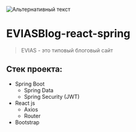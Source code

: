 
![Альтернативный текст](https://colwil.com/wp-content/uploads/2019/09/image-29-768x328.png)
# EVIASBlog-react-spring

> EVIAS - это типовый блоговый сайт

## Стек проекта:
  * Spring Boot
    * Spring Data
    * Spring Security (JWT)
  * React js
    * Axios
    * Router
  * Bootstrap
